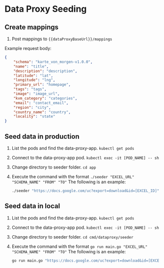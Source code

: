 # Data Proxy Seeding

## Create mappings

1. Post mappings to `{{dataProxyBaseUrl}}/mappings`

Example request body:

```json
{
    "schema": "karte_von_morgen-v1.0.0",
    "name": "title",
    "description": "description",
    "latitude": "lat",
    "longitude": "lng",
    "primary_url": "homepage",
    "tags": "tags",
    "image": "image_url",
    "kvm_category": "categories",
    "email": "contact_email",
    "region": "city",
    "country_name": "country",
    "locality": "state"
}
```

## Seed data in production

1. List the pods and find the data-proxy-app. `kubectl get pods`
2. Connect to the data-proxy-app pod. `kubectl exec -it [POD_NAME] -- sh`
3. Change directory to seeder folder. `cd app`
4. Execute the command with the format `./seeder "EXCEL_URL" "SCHEMA_NAME" "FROM" "TO"`
   The following is an example:

   ```bash
   ./seeder "https://docs.google.com/uc?export=download&id=[EXCEL_ID]" "karte_von_morgen-v1.0.0" 2 2
   ```

## Seed data in local

1. List the pods and find the data-proxy-app. `kubectl get pods`
2. Connect to the data-proxy-app pod. `kubectl exec -it [POD_NAME] -- sh`
3. Change directory to seeder folder. `cd cmd/dataproxy/seeder`
4. Execute the command with the format `go run main.go "EXCEL_URL" "SCHEMA_NAME" "FROM" "TO"`
   The following is an example:

   ```bash
   go run main.go "https://docs.google.com/uc?export=download&id=[EXCEL_ID]" "karte_von_morgen-v1.0.0" 2 2
   ```
